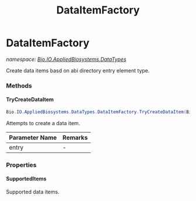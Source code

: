 ﻿---
title: DataItemFactory
---

# DataItemFactory
_namespace: [Bio.IO.AppliedBiosystems.DataTypes](N-Bio.IO.AppliedBiosystems.DataTypes.html)_

Create data items basd on abi directory entry element type.

### Methods

#### TryCreateDataItem
```csharp
Bio.IO.AppliedBiosystems.DataTypes.DataItemFactory.TryCreateDataItem(Bio.IO.AppliedBiosystems.Ab1DirectoryEntry)
```
Attempts to create a data item.

|Parameter Name|Remarks|
|--------------|-------|
|entry|-|




### Properties

#### SupportedItems
Supported data items.

